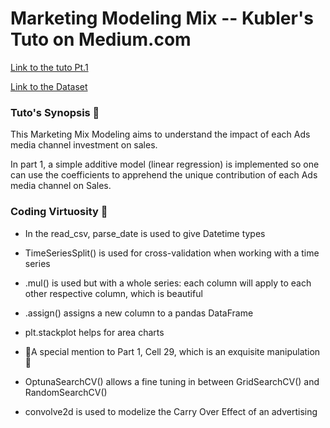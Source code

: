 # Marketing Modeling Mix -- Kubler's Tuto on Medium.com

[Link to the tuto Pt.1](https://medium.com/towards-data-science/introduction-to-marketing-mix-modeling-in-python-d0dd81f4e794)

[Link to the Dataset](https://github.com/Garve/datasets/blob/4576d323bf2b66c906d5130d686245ad205505cf/mmm.csv)

### Tuto's Synopsis 🎥

This Marketing Mix Modeling aims to understand the impact of each Ads media channel investment on sales.

In part 1, a simple additive model (linear regression) is implemented so one can use the coefficients to apprehend the unique contribution of each Ads media channel on Sales.

### Coding Virtuosity 💃

- In the read_csv, parse_date is used to give Datetime types

- TimeSeriesSplit() is used for cross-validation when working with a time series

- .mul() is used but with a whole series: each column will apply to each other respective column, which is beautiful

- .assign() assigns a new column to a pandas DataFrame

- plt.stackplot helps for area charts

- 🏅A special mention to Part 1, Cell 29, which is an exquisite manipulation 🏅

- OptunaSearchCV() allows a fine tuning in between GridSearchCV() and RandomSearchCV()

- convolve2d is used to modelize the Carry Over Effect of an advertising